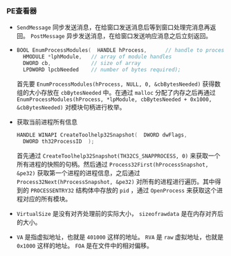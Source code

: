 ### PE查看器

+ `SendMessage` 同步发送消息，在给窗口发送消息后等到窗口处理完消息再返回。 `PostMessage` 异步发送消息，在给窗口发送响应消息之后立刻返回。 

+ ```cpp
  BOOL EnumProcessModules(  HANDLE hProcess,      // handle to process
    HMODULE *lphModule,   // array of module handles
    DWORD cb,             // size of array
    LPDWORD lpcbNeeded    // number of bytes required);
  ```

  首先要 `EnumProcessModules(hProcess, NULL, 0, &cbBytesNeeded)` 获得数组的大小存放在 `cbBytesNeeded` 中。在通过 `malloc` 分配了内存之后再通过 `EnumProcessModules(hProcess, *lpModule, cbBytesNeeded + 0x1000, &cbBytesNeeded)` 对模块句柄进行枚举。

+ 获取当前进程所有信息

  ```cpp
  HANDLE WINAPI CreateToolhelp32Snapshot(  DWORD dwFlags,       
    DWORD th32ProcessID  );
  ```

  首先通过 `CreateToolhelp32Snapshot(TH32CS_SNAPPROCESS, 0)` 来获取一个所有进程的快照的句柄。然后通过 `Process32First(hProcessSnapshot, &pe32)` 获取第一个进程的进程信息，之后通过 `Process32Next(hProcessSnapshot, &pe32)` 对所有的进程进行遍历。其中得到的 `PROCESSENTRY32` 结构体中存放的 `pid` ，通过 `OpenProcess` 来获取这个进程对应的所有模块。

+ `VirtualSize` 是没有对齐处理前的实际大小， `sizeofrawdata` 是在内存对齐后的大小。

+ `VA` 是指虚拟地址，也就是 `401000` 这样的地址。 `RVA` 是 `raw` 虚拟地址，也就是 `0x1000` 这样的地址。 `FOA` 是在文件中的相对偏移。